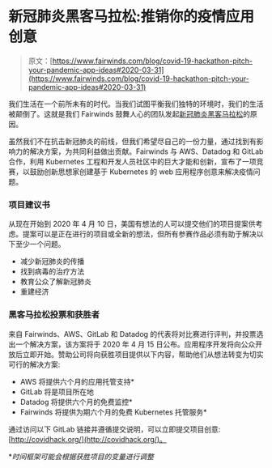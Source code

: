 # 新冠肺炎黑客马拉松:推销你的疫情应用创意

> 原文：[https://www.fairwinds.com/blog/covid-19-hackathon-pitch-your-pandemic-app-ideas#2020-03-31](https://www.fairwinds.com/blog/covid-19-hackathon-pitch-your-pandemic-app-ideas#2020-03-31)

 我们生活在一个前所未有的时代。当我们试图平衡我们独特的环境时，我们的生活被颠倒了。这就是我们 Fairwinds 鼓舞人心的团队发起[新冠肺炎黑客马拉松](https://gitlab.com/covidhack/covidhack)的原因。

虽然我们不在抗击新冠肺炎的前线，但我们希望尽自己的一份力量，通过找到有影响力的解决方案，为共同利益做出贡献。Fairwinds 与 AWS、Datadog 和 GitLab 合作，利用 Kubernetes 工程和开发人员社区中的巨大才能和创新，宣布了一项竞赛，以鼓励创新思想家创建基于 Kubernetes 的 web 应用程序创意来解决疫情问题。

### **项目建议书**

从现在开始到 2020 年 4 月 10 日，美国有想法的人可以提交他们的项目提案供考虑。提案可以是正在进行的项目或全新的想法，但所有参赛作品必须有助于解决以下至少一个问题。

*   减少新冠肺炎的传播
*   找到病毒的治疗方法
*   教育公众了解新冠肺炎
*   重建经济

### **黑客马拉松投票和获胜者**

来自 Fairwinds、AWS、GitLab 和 Datadog 的代表将对比赛进行评判，并投票选出一个解决方案，该方案将于 2020 年 4 月 15 日公布。应用程序开发将向公众开放后立即开始。赞助公司将向获胜项目提供以下内容，帮助他们从想法转变为切实可行的解决方案:

*   AWS 将提供六个月的应用托管支持*
*   GitLab 将是项目所在地
*   Datadog 将提供六个月的免费监控*
*   Fairwinds 将提供为期六个月的免费 Kubernetes 托管服务*

通过访问以下 GitLab 链接并遵循提交说明，可以立即提交项目创意:[http://covidhack.org/](http://covidhack.org/)。

**时间框架可能会根据获胜项目的变量进行调整*